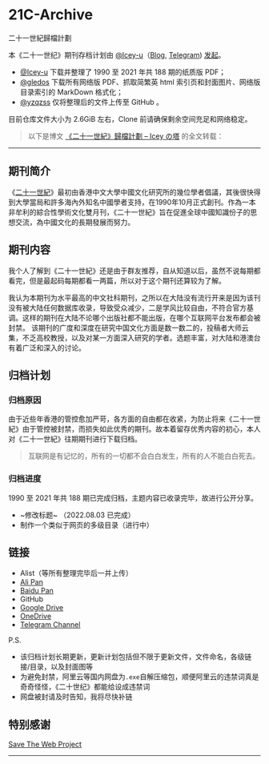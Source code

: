 # 21C-Archive
二十一世紀歸檔計劃

本《二十一世纪》期刊存档计划由 [@Icey-u](https://github.com/Icey-u)（[Blog](https://www.icey.pro/), [Telegram](https://t.me/@Iceyour)) [发起](https://www.icey.pro/misc/384/)。

- [@Icey-u](https://github.com/Icey-u) 下载并整理了 1990 至 2021 年共 188 期的纸质版 PDF；
- [@gledos](https://github.com/gledos/) 下载所有网络版 PDF、抓取简繁英 html 索引页和封面图片、网络版目录索引的 MarkDown 格式化；
- [@yzqzss](https://github.com/yzqzss/) 仅将整理后的文件上传至 GitHub 。

目前仓库文件大小为 2.6GiB 左右，Clone 前请确保剩余空间充足和网络稳定。

> 以下是博文 [《二十一世紀》歸檔計劃 – Icey の塔](https://www.icey.pro/misc/384/) 的全文转载：
---

## 期刊简介

《[二十一世紀](http://www.cuhk.edu.hk/ics/21c/zh/introduction.html)》最初由香港中文大學中國文化研究所的幾位學者倡議，其後很快得到大學當局和許多海內外知名中國學者支持，在1990年10月正式創刊。作為一本非牟利的綜合性學術文化雙月刊，《二十一世紀》旨在促進全球中國知識份子的思想交流，為中國文化的長期發展而努力。

## 期刊内容

我个人了解到《二十一世紀》还是由于群友推荐，自从知道以后，虽然不说每期都看完，但是最起码每期都看一两篇，所以对于这个期刊还算较为了解。

我认为本期刊为水平最高的中文社科期刊，之所以在大陆没有流行开来是因为该刊没有被大陆任何数据库收录，导致受众减少，二是学风比较自由，不符合官方基调。这样的期刊在大陆不论哪个出版社都不能出版，在哪个互联网平台发布都会被封禁。 该期刊的广度和深度在研究中国文化方面是数一数二的，投稿者大师云集，不乏高校教授，以及对某一方面深入研究的学者。选题丰富，对大陆和港澳台有着广泛和深入的讨论。

## 归档计划

### 归档原因

由于近些年香港的管控愈加严苛，各方面的自由都在收紧，为防止将来《二十一世紀》由于管控被封禁，而损失如此优秀的期刊。故本着留存优秀内容的初心，本人对《二十一世紀》往期期刊进行下载归档。

> 互联网是有记忆的，所有的一切都不会白白发生，所有的人不能白白死去。

### 归档进度

1990 至 2021 年共 188 期已完成归档，主题内容已收录完毕，故进行公开分享。

-   ~修改标题~ （2022.08.03 已完成）
-   制作一个类似于网页的多级目录（进行中）

## 链接

-   Alist（等所有整理完毕后一并上传）
-   [Ali Pan](https://www.aliyundrive.com/s/6cL9wmh3S35)
-   [Baidu Pan](https://pan.baidu.com/s/1iFqtF81eE5Zmb53Z4QuiaA?pwd=7bzh)
-   GitHub
-   [Google Drive](https://drive.google.com/drive/folders/1yXYg4_l30xeQhf-dWWlLxyePggyhjmqO?usp=sharing)
-   [OneDrive](https://1drv.ms/u/s!Ag4ia1FjDRAMgcJCOzZoYFYjd22Z9w?e=3ZpxMz)
-   [Telegram Channel](https://t.me/Iceypro/36)

P.S.

-   该归档计划长期更新，更新计划包括但不限于更新文件，文件命名，各级链接/目录，以及封面图等
-   为避免封禁，阿里云等国内网盘为`.exe`自解压缩包，顺便阿里云的违禁词真是奇奇怪怪，《二十世纪》都能给设成违禁词
-   网盘被封请及时告知，我将尽快补链

## 特别感谢

[Save The Web Project](https://saveweb.othing.xyz/)

---
